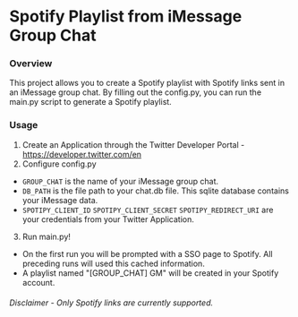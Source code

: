 # Spotify Playlist from iMessage Group Chat

### Overview
This project allows you to create a Spotify playlist with Spotify links sent in an iMessage group chat.
By filling out the config.py, you can run the main.py script to generate a Spotify playlist.

### Usage
1. Create an Application through the Twitter Developer Portal - https://developer.twitter.com/en
2. Configure config.py
  - `GROUP_CHAT` is the name of your iMessage group chat.
  - `DB_PATH` is the file path to your chat.db file. This sqlite database contains your iMessage data.
  - `SPOTIPY_CLIENT_ID` `SPOTIPY_CLIENT_SECRET` `SPOTIPY_REDIRECT_URI` are your credentials from your Twitter Application.
3. Run main.py!
  - On the first run you will be prompted with a SSO page to Spotify. All preceding runs will used this cached information.
  - A playlist named "[GROUP_CHAT] GM" will be created in your Spotify account.


###### Disclaimer - Only Spotify links are currently supported.
